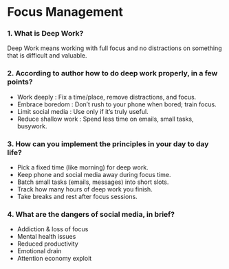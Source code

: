# Focus Management

### 1. What is Deep Work?
Deep Work means working with full focus and no distractions on something that is difficult and valuable.

### 2. According to author how to do deep work properly, in a few points?
* Work deeply : Fix a time/place, remove distractions, and focus.
* Embrace boredom : Don’t rush to your phone when bored; train focus.
* Limit social media : Use only if it’s truly useful.
* Reduce shallow work : Spend less time on emails, small tasks, busywork.

### 3. How can you implement the principles in your day to day life?
* Pick a fixed time (like morning) for deep work.
* Keep phone and social media away during focus time.
* Batch small tasks (emails, messages) into short slots.
* Track how many hours of deep work you finish.
* Take breaks and rest after focus sessions.

### 4. What are the dangers of social media, in brief?
* Addiction & loss of focus
* Mental health issues
* Reduced productivity
* Emotional drain
* Attention economy exploit
